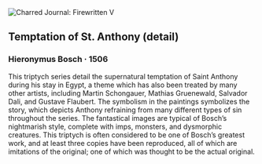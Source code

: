 <div class="artwork-of-the-day">
  <div class="container">
    <div class="img-wrapper">
      <img
        src="https://uploads5.wikiart.org/images/hieronymus-bosch/temptation-of-st-anthony-3.jpg!Large.jpg"
        alt="Charred Journal: Firewritten V" />
    </div>
    <div class="artwork-detail">
      <div class="artwork-origin"> 
        <h2 class="artwork-name">Temptation of St. Anthony (detail)</h2>
        <h3 class="artist">
          Hieronymus Bosch
                    ·  1506
        </h3>
      </div>
      <p class="description">
        <span class="artwork-description-text ng-binding" ng-bind-html="viewModel.ArtworkOfTheDay.Description | unsafe">This triptych series detail the supernatural temptation of Saint Anthony during his stay in Egypt, a theme which has also been treated by many other artists, including Martin Schongauer, Mathias Gruenewald, Salvador Dali, and Gustave Flaubert. The symbolism in the paintings symbolizes the story, which depicts Anthony refraining from many different types of sin throughout the series. The fantastical images are typical of Bosch’s nightmarish style, complete with imps, monsters, and dysmorphic creatures. This triptych is often considered to be one of Bosch’s greatest work, and at least three copies have been reproduced, all of which are imitations of the original; one of which was thought to be the actual original. </span>
                        <div class="text-shadow-container" ng-show="showShadow" style=""></div>
      </p>
    </div>
  </div>

</div>

